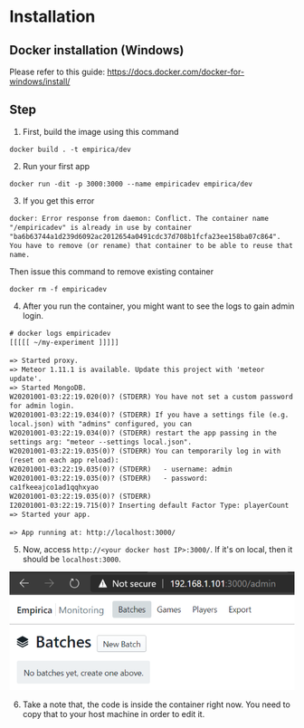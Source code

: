 # Installation

## Docker installation (Windows)

Please refer to this guide: https://docs.docker.com/docker-for-windows/install/

## Step

1. First, build the image using this command

```
docker build . -t empirica/dev
```

2. Run your first app

```
docker run -dit -p 3000:3000 --name empiricadev empirica/dev
```

3. If you get this error

```
docker: Error response from daemon: Conflict. The container name "/empiricadev" is already in use by container "ba6b63744a1d239d6092ac2012654a0491cdc37d708b1fcfa23ee158ba07c864". You have to remove (or rename) that container to be able to reuse that name.
```

Then issue this command to remove existing container

```
docker rm -f empiricadev
```

4. After you run the container, you might want to see the logs to gain admin login.

```
# docker logs empiricadev
[[[[[ ~/my-experiment ]]]]]

=> Started proxy.
=> Meteor 1.11.1 is available. Update this project with 'meteor update'.
=> Started MongoDB.
W20201001-03:22:19.020(0)? (STDERR) You have not set a custom password for admin login.
W20201001-03:22:19.034(0)? (STDERR) If you have a settings file (e.g. local.json) with "admins" configured, you can
W20201001-03:22:19.034(0)? (STDERR) restart the app passing in the settings arg: "meteor --settings local.json".
W20201001-03:22:19.035(0)? (STDERR) You can temporarily log in with (reset on each app reload):
W20201001-03:22:19.035(0)? (STDERR)   - username: admin
W20201001-03:22:19.035(0)? (STDERR)   - password: ca1fkeeajco1ad1qqhxyao
W20201001-03:22:19.035(0)? (STDERR)
I20201001-03:22:19.715(0)? Inserting default Factor Type: playerCount
=> Started your app.

=> App running at: http://localhost:3000/
```

5. Now, access `http://<your docker host IP>:3000/`. If it's on local, then it should be `localhost:3000`. 

![Empirica](1.png)

6. Take a note that, the code is inside the container right now. You need to copy that to your host machine in order to edit it.